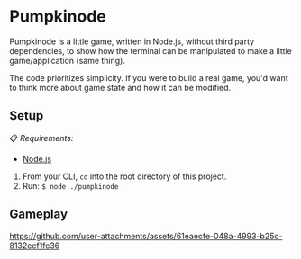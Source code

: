 # Pumpkinode

Pumpkinode is a little game, written in Node.js, without third party dependencies, to show how the terminal can be manipulated to make a little game/application (same thing).

The code prioritizes simplicity. If you were to build a real game, you'd want to think more about game state and how it can be modified.

## Setup

📋 *Requirements:*

- [Node.js](https://nodejs.org/en)

1. From your CLI, `cd` into the root directory of this project.
2. Run: `$ node ./pumpkinode`

## Gameplay

https://github.com/user-attachments/assets/61eaecfe-048a-4993-b25c-8132eef1fe36
